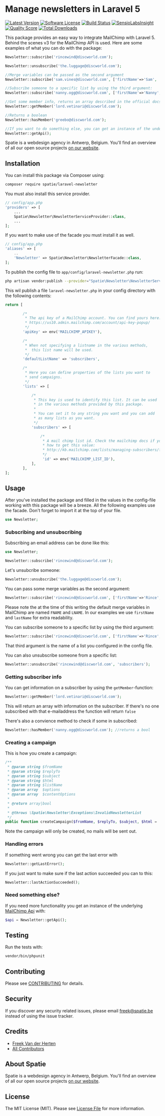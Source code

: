# Manage newsletters in Laravel 5
[![Latest Version](https://img.shields.io/github/release/spatie/laravel-newsletter.svg?style=flat-square)](https://github.com/spatie/laravel-newsletter/releases)
[![Software License](https://img.shields.io/badge/license-MIT-brightgreen.svg?style=flat-square)](LICENSE.md)
[![Build Status](https://img.shields.io/travis/spatie/laravel-newsletter/master.svg?style=flat-square)](https://travis-ci.org/spatie/laravel-newsletter)
[![SensioLabsInsight](https://img.shields.io/sensiolabs/i/10993a65-449a-488a-886c-f810b9950070.svg?style=flat-square)](https://insight.sensiolabs.com/projects/10993a65-449a-488a-886c-f810b9950070)
[![Quality Score](https://img.shields.io/scrutinizer/g/spatie/laravel-newsletter.svg?style=flat-square)](https://scrutinizer-ci.com/g/spatie/laravel-newsletter)
[![Total Downloads](https://img.shields.io/packagist/dt/spatie/laravel-newsletter.svg?style=flat-square)](https://packagist.org/packages/spatie/laravel-newsletter)

This package provides an easy way to integrate MailChimp with Laravel 5. Behind the scenes v3 for the MailChimp API is used. Here are some examples of what you can do with the package:

```php
Newsletter::subscribe('rincewind@discworld.com');

Newsletter::unsubscribe('the.luggage@discworld.com');

//Merge variables can be passed as the second argument
Newsletter::subscribe('sam.vines@discworld.com', ['firstName'=>'Sam', 'lastName'=>'Vines']);

//Subscribe someone to a specific list by using the third argument:
Newsletter::subscribe('nanny.ogg@discworld.com', ['firstName'=>'Nanny', 'lastName'=>'Ogg'], 'Name of your list');

//Get some member info, returns an array described in the official docs
Newsletter::getMember('lord.vetinari@discworld.com');

//Returns a boolean
Newsletter::hasMember('greebo@discworld.com');

//If you want to do something else, you can get an instance of the underlying API:
Newsletter::getApi();
```

Spatie is a webdesign agency in Antwerp, Belgium. You'll find an overview of all our open source projects [on our website](https://spatie.be/opensource).

## Installation

You can install this package via Composer using:

```bash
composer require spatie/laravel-newsletter
```

You must also install this service provider.

```php
// config/app.php
'providers' => [
    ...
    Spatie\Newsletter\NewsletterServiceProvider::class,
    ...
];
```

If you want to make use of the facade you must install it as well.

```php
// config/app.php
'aliases' => [
    ..
    'Newsletter' => Spatie\Newsletter\NewsletterFacade::class,
];
```

To publish the config file to `app/config/laravel-newsletter.php` run:

```bash
php artisan vendor:publish --provider="Spatie\Newsletter\NewsletterServiceProvider"
```

This wil publish a file `laravel-newsletter.php` in your config directory with the following contents: 
```php
return [

        /*
         * The api key of a MailChimp account. You can find yours here:
         * https://us10.admin.mailchimp.com/account/api-key-popup/
         */
        'apiKey' => env('MAILCHIMP_APIKEY'),

        /*
         * When not specifying a listname in the various methods,
         *  this list name will be used.
         */
        'defaultListName' => 'subscribers',

        /*
         * Here you can define properties of the lists you want to
         * send campaigns.
         */
        'lists' => [

            /*
             * This key is used to identify this list. It can be used
             * in the various methods provided by this package.
             *
             * You can set it to any string you want and you can add
             * as many lists as you want.
             */
            'subscribers' => [

                /*
                 * A mail chimp list id. Check the mailchimp docs if you don't know
                 * how to get this value:
                 * http://kb.mailchimp.com/lists/managing-subscribers/find-your-list-id
                 */
                 'id' => env('MAILCHIMP_LIST_ID'),
            ],
        ],
];
```

## Usage

After you've installed the package and filled in the values in the config-file working with this package will be a breeze. All the following examples use the facade. Don't forget to import it at the top of your file.

```php
use Newsletter;
```

### Subscribing and unsubscribing

Subscribing an email address can be done like this:

```php
use Newsletter;

Newsletter::subscribe('rincewind@discworld.com');
```

Let's unsubcribe someone:

```php
Newsletter::unsubscribe('the.luggage@discworld.com');
```

You can pass some merge variables as the second argument:
```php
Newsletter::subscribe('rincewind@discworld.com', ['firstName'=>'Rince', 'lastName'=>'Wind']);
```
Please note the at the time of this writing the default merge variables in MailChimp are named `FNAME` and `LNAME`. In our examples we use `firstName` and `lastName` for extra readability.

You can subscribe someone to a specific list by using the third argument:
```php
Newsletter::subscribe('rincewind@discworld.com', ['firstName'=>'Rince', 'lastName'=>'Wind'], 'subscribers');
```
That third argument is the name of a list you configured in the config file.

You can also unsubscribe someone from a specific list:
```php
Newsletter::unsubscribe('rincewind@discworld.com', 'subscribers');
```

### Getting subscriber info

You can get information on a subscriber by using the `getMember`-function:
```php
Newsletter::getMember('lord.vetinari@discworld.com');
```

This will return an array with information on the subscriber. If there's no one subscribed with that
e-mailaddress the function will return `false`

There's also a convience method to check if some in subscribed:

```php
Newsletter::hasMember('nanny.ogg@discworld.com'); //returns a bool
```

### Creating a campaign

This is how you create a campaign:
```php
/**
 * @param string $fromName
 * @param string $replyTo
 * @param string $subject
 * @param string $html
 * @param string $listName
 * @param array  $options
 * @param array  $contentOptions
 *
 * @return array|bool
 *
 * @throws \Spatie\Newsletter\Exceptions\InvalidNewsletterList
 */
public function createCampaign($fromName, $replyTo, $subject, $html = '', $listName = '', $options = [], $contentOptions = [])
```

Note the campaign will only be created, no mails will be sent out.

### Handling errors

If something went wrong you can get the last error with
```php
Newsletter::getLastError();
```

If you just want to make sure if the last action succeeded you can to this:
```php
Newsletter::lastActionSucceeded();
```

### Need something else?

If you need more functionality you get an instance of the underlying [MailChimp Api](https://github.com/drewm/mailchimp-api) with:

```php
$api = Newsletter::getApi();
```

## Testing

Run the tests with:
```bash
vendor/bin/phpunit
```

## Contributing

Please see [CONTRIBUTING](CONTRIBUTING.md) for details.

## Security

If you discover any security related issues, please email [freek@spatie.be](mailto:freek@spatie.be) instead of using the issue tracker.

## Credits

- [Freek Van der Herten](https://github.com/freekmurze)
- [All Contributors](../../contributors)

## About Spatie
Spatie is a webdesign agency in Antwerp, Belgium. You'll find an overview of all our open source projects [on our website](https://spatie.be/opensource).

## License

The MIT License (MIT). Please see [License File](LICENSE.md) for more information.
